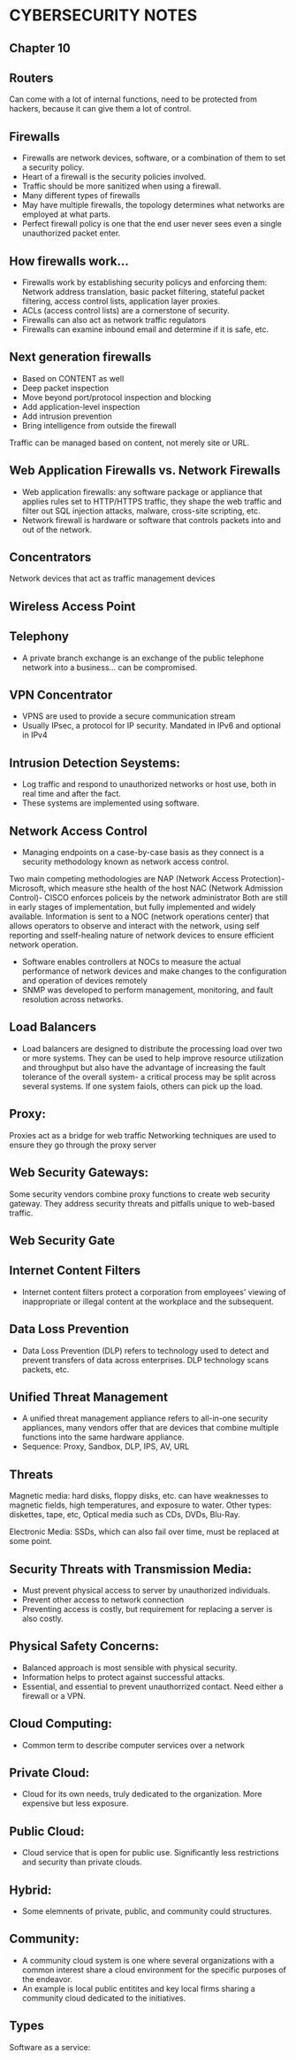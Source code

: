 # CYBERSECURITY NOTES
## Chapter 10

## Routers 
Can come with a lot of internal functions, need to be protected from hackers, because it can give them a lot of control.

## Firewalls
- Firewalls are network devices, software, or a combination of them to set a security policy.
- Heart of a firewall is the security policies involved.
- Traffic should be more sanitized when using a firewall.
- Many different types of firewalls 
- May have multiple firewalls, the topology determines what networks are employed at what parts.
- Perfect firewall policy is one that the end user never sees even a single unauthorized packet enter. 

## How firewalls work... 
- Firewalls work by establishing security policys and enforcing them: Network address translation, basic packet filtering, stateful packet filtering, access control lists, application layer proxies.
- ACLs (access control lists) are a cornerstone of security.
- Firewalls can also act as network traffic regulators
- Firewalls can examine inbound email and determine if it is safe, etc.

## Next generation firewalls
- Based on CONTENT as well
- Deep packet inspection
- Move beyond port/protocol inspection and blocking
- Add application-level inspection
- Add intrusion prevention
- Bring intelligence from outside the firewall

Traffic can be managed based on content, not merely site or URL. 

## Web Application Firewalls vs. Network Firewalls
- Web application firewalls: any software package or appliance that applies rules set to HTTP/HTTPS traffic, they shape the web traffic and filter out SQL injection attacks, malware, cross-site scripting, etc.
- Network firewall is hardware or software that controls packets into and out of the network.

## Concentrators
Network devices that act as traffic management devices

## Wireless Access Point

## Telephony
- A private branch exchange is an exchange of the public telephone network into a business... can be compromised.

## VPN Concentrator
- VPNS are used to provide a secure communication stream
- Usually IPsec, a protocol for IP security. Mandated in IPv6 and optional in IPv4

## Intrusion Detection Seystems:
- Log traffic and respond to unauthorized networks or host use, both in real time and after the fact. 
- These systems are implemented using software. 

## Network Access Control
- Managing endpoints on a case-by-case basis as they connect is a security methodology known as network access control. 

Two main competing methodologies are NAP (Network Access Protection)- Microsoft, which measure sthe health of the host
NAC (Network Admission Control)- CISCO enforces policeis by the network administrator
Both are still in early stages of implementation, but fully implemented and widely available.
Information is sent to a NOC (network operations center) that allows operators to observe and interact with the network, using self reporting and sself-healing nature of network devices to ensure efficient network operation.

- Software enables controllers at NOCs to measure the actual performance of network devices and make changes to the configuration and operation of devices remotely
- SNMP was developed to perform management, monitoring, and fault resolution across networks. 

## Load Balancers
- Load balancers are designed to distribute the processing load over two or more systems. They can be used to help improve resource utilization and throughput but also have the advantage of increasing the fault tolerance of the overall system- a critical process may be split across several systems. If one system faiols, others can pick up the load. 

## Proxy:
Proxies act as a bridge for web traffic
Networking techniques are used to ensure they go through the proxy server

## Web Security Gateways:
Some security vendors combine proxy functions to create web security gateway. They address security threats and pitfalls unique to web-based traffic.

## Web Security Gate

## Internet Content Filters
- Internet content filters protect a corporation from employees' viewing of inappropriate or illegal content at the workplace and the subsequent. 

## Data Loss Prevention
- Data Loss Prevention (DLP) refers to technology used to detect and prevent transfers of data across enterprises. DLP technology scans packets, etc.

## Unified Threat Management
- A unified threat management appliance refers to all-in-one security appliances, many vendors offer that are devices that combine multiple functions into the same hardware appliance.
- Sequence: Proxy, Sandbox, DLP, IPS, AV, URL

## Threats
Magnetic media: hard disks, floppy disks, etc. can have weaknesses to magnetic fields, high temperatures, and exposure to water. Other types: diskettes, tape, etc, Optical media such as CDs, DVDs, Blu-Ray.

Electronic Media: SSDs, which can also fail over time, must be replaced at some point. 

## Security Threats with Transmission Media:
- Must prevent physical access to server by unauthorized individuals.
- Prevent other access to network connection
- Preventing access is costly, but requirement for replacing a server is also costly.

## Physical Safety Concerns:
- Balanced approach is most sensible with physical security.
- Information helps to protect against successful attacks.
- Essential, and essential to prevent unauthorrized contact. Need either a firewall or a VPN.

## Cloud Computing:
- Common term to describe computer services over a network

## Private Cloud:
- Cloud for its own needs, truly dedicated to the organization. More expensive but less exposure. 

## Public Cloud:
- Cloud service that is open for public use. Significantly less restrictions and security than private clouds.

## Hybrid:
- Some elemnents of private, public, and community could structures. 

## Community:
- A community cloud system is one where several organizations with a common interest share a cloud environment for the specific purposes of the endeavor.
- An example is local public entitites and key local firms sharing a community cloud dedicated to the initiatives.

## Types
Software as a service: 
